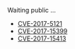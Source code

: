 
Waiting public ...
- [CVE-2017-5121](https://crbug.com/765433)
- [CVE-2017-15399](https://crbug.com/776677)
- [CVE-2017-15413](https://crbug.com/765512)
